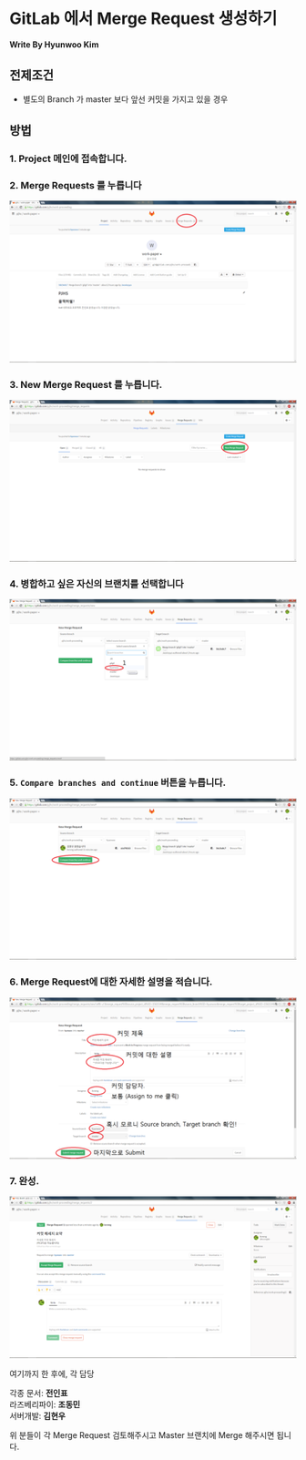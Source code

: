 # GitLab 에서 Merge Request 생성하기 
**Write By Hyunwoo Kim**

## 전제조건
- 별도의 Branch 가 master 보다 앞선 커밋을 가지고 있을 경우

## 방법
### 1. Project 메인에 접속합니다.
### 2. Merge Requests 를 누릅니다
![1.png](Images/1.png)

### 3. New Merge Request 를 누릅니다.
![2.png](Images/2.png)

### 4. 병합하고 싶은 자신의 브랜치를 선택합니다
![3.png](Images/3.png)

### 5. `Compare branches and continue` 버튼을 누릅니다.
![4.png](Images/4.png)

### 6. Merge Request에 대한 자세한 설명을 적습니다.
![5.png](Images/5.png)

### 7. 완성.
![6.png](Images/6.png)



여기까지 한 후에, 각 담당    

각종 문서: **전인표**  
라즈베리파이: **조동민**  
서버개발: **김현우**  

위 분들이 각 Merge Request 검토해주시고 Master 브랜치에 Merge 해주시면 됩니다.  

